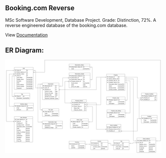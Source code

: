 ## Booking.com Reverse

MSc Software Development, Database Project. Grade: Distinction, 72%. A reverse engineered database of the booking.com database.  

View [Documentation](../master/Documentation.pdf)

## ER Diagram:

![alt text](https://github.com/davidgrech/booking.com-reversed/blob/master/ER-diagram.png)
